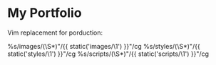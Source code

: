 My Portfolio
=========

Vim replacement for porduction:

%s/images\/\(\S*\)"/\{\{ static('images\/\1') \}\}"/cg
%s/styles\/\(\S*\)"/\{\{ static('styles\/\1') \}\}"/cg
%s/scripts\/\(\S*\)"/\{\{ static('scripts\/\1') \}\}"/cg
